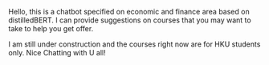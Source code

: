 Hello, this is a chatbot specified on economic and finance area based on distilledBERT. I can provide suggestions on courses that you may want to take to help you get offer. 

I am still under construction and the courses right now are for HKU students only. Nice Chatting with U all!
